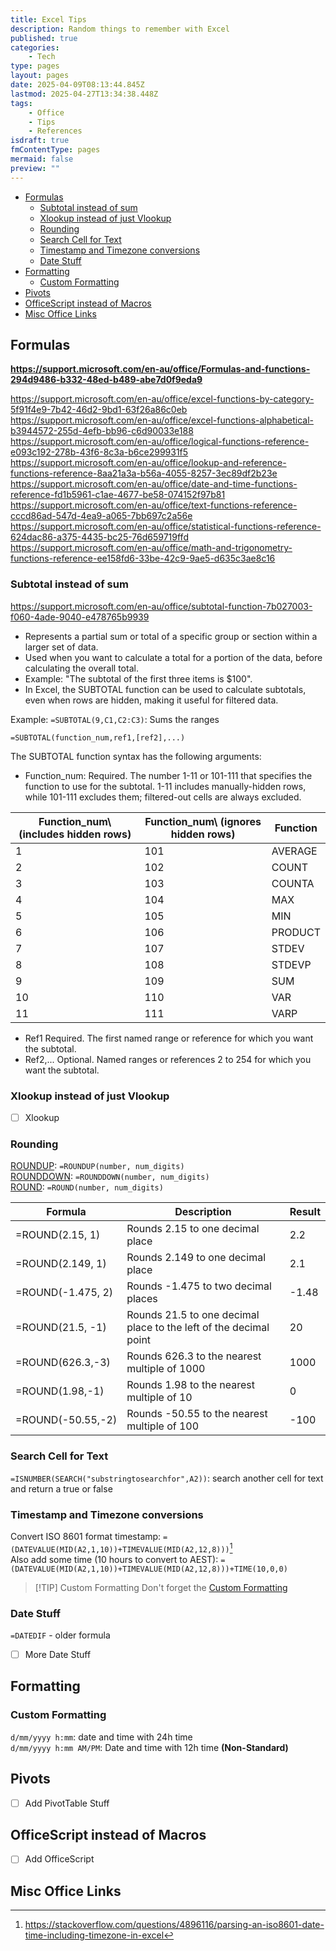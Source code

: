 ```yaml
---
title: Excel Tips
description: Random things to remember with Excel
published: true
categories:
    - Tech
type: pages
layout: pages
date: 2025-04-09T08:13:44.845Z
lastmod: 2025-04-27T13:34:38.448Z
tags:
    - Office
    - Tips
    - References
isdraft: true
fmContentType: pages
mermaid: false
preview: ""
---
```


<!--- cSpell:disable --->
* [Formulas](#formulas)
  * [Subtotal instead of sum](#subtotal-instead-of-sum)
  * [Xlookup instead of just Vlookup](#xlookup-instead-of-just-vlookup)
  * [Rounding](#rounding)
  * [Search Cell for Text](#search-cell-for-text)
  * [Timestamp and Timezone conversions](#timestamp-and-timezone-conversions)
  * [Date Stuff](#date-stuff)
* [Formatting](#formatting)
  * [Custom Formatting](#custom-formatting)
* [Pivots](#pivots)
* [OfficeScript instead of Macros](#officescript-instead-of-macros)
* [Misc Office Links](#misc-office-links)
<!--- cSpell:enable --->

## Formulas

**<https://support.microsoft.com/en-au/office/Formulas-and-functions-294d9486-b332-48ed-b489-abe7d0f9eda9>**

<https://support.microsoft.com/en-au/office/excel-functions-by-category-5f91f4e9-7b42-46d2-9bd1-63f26a86c0eb>\
<https://support.microsoft.com/en-au/office/excel-functions-alphabetical-b3944572-255d-4efb-bb96-c6d90033e188>\
<https://support.microsoft.com/en-au/office/logical-functions-reference-e093c192-278b-43f6-8c3a-b6ce299931f5>\
<https://support.microsoft.com/en-au/office/lookup-and-reference-functions-reference-8aa21a3a-b56a-4055-8257-3ec89df2b23e>\
<https://support.microsoft.com/en-au/office/date-and-time-functions-reference-fd1b5961-c1ae-4677-be58-074152f97b81>\
<https://support.microsoft.com/en-au/office/text-functions-reference-cccd86ad-547d-4ea9-a065-7bb697c2a56e>\
<https://support.microsoft.com/en-au/office/statistical-functions-reference-624dac86-a375-4435-bc25-76d659719ffd>\
<https://support.microsoft.com/en-au/office/math-and-trigonometry-functions-reference-ee158fd6-33be-42c9-9ae5-d635c3ae8c16>

### Subtotal instead of sum

<https://support.microsoft.com/en-au/office/subtotal-function-7b027003-f060-4ade-9040-e478765b9939>

* Represents a partial sum or total of a specific group or section within a larger set of data.
* Used when you want to calculate a total for a portion of the data, before calculating the overall total.
* Example: "The subtotal of the first three items is $100".
* In Excel, the SUBTOTAL function can be used to calculate subtotals, even when rows are hidden, making it useful for filtered data.

Example: `=SUBTOTAL(9,C1,C2:C3)`: Sums the ranges

`=SUBTOTAL(function_num,ref1,[ref2],...)`

The SUBTOTAL function syntax has the following arguments:

* Function_num: Required. The number 1-11 or 101-111 that specifies the function to use for the subtotal. 1-11 includes manually-hidden rows, while 101-111 excludes them; filtered-out cells are always excluded.

|Function_num\ (includes hidden rows)| Function_num\ (ignores hidden rows) | Function|
|---|---|---|
|1|101|AVERAGE|
|2|102|COUNT|
|3|103|COUNTA|
|4|104|MAX|
|5|105|MIN|
|6|106|PRODUCT|
|7|107|STDEV|
|8|108|STDEVP|
|9|109|SUM|
|10|110|VAR|
|11|111|VARP|

* Ref1     Required. The first named range or reference for which you want the subtotal.
* Ref2,...     Optional. Named ranges or references 2 to 254 for which you want the subtotal.

### Xlookup instead of just Vlookup

* [ ] Xlookup

### Rounding

[ROUNDUP](https://support.microsoft.com/en-au/office/roundup-function-f8bc9b23-e795-47db-8703-db171d0c42a7): `=ROUNDUP(number, num_digits)`\
[ROUNDDOWN](https://support.microsoft.com/en-au/office/rounddown-function-2ec94c73-241f-4b01-8c6f-17e6d7968f53): `=ROUNDDOWN(number, num_digits)`\
[ROUND](https://support.microsoft.com/en-au/office/round-function-c018c5d8-40fb-4053-90b1-b3e7f61a213c): `=ROUND(number, num_digits)`

|Formula|Description|Result|
|---|---|---|
|=ROUND(2.15, 1)|Rounds 2.15 to one decimal place|2.2|
|=ROUND(2.149, 1)|Rounds 2.149 to one decimal place|2.1|
|=ROUND(-1.475, 2)|Rounds -1.475 to two decimal places|-1.48|
|=ROUND(21.5, -1)|Rounds 21.5 to one decimal place to the left of the decimal point|20|
|=ROUND(626.3,-3)|Rounds 626.3 to the nearest multiple of 1000|1000|
|=ROUND(1.98,-1)|Rounds 1.98 to the nearest multiple of 10|0|
|=ROUND(-50.55,-2)|Rounds -50.55 to the nearest multiple of 100|-100|

### Search Cell for Text

`=ISNUMBER(SEARCH("substringtosearchfor",A2))`: search another cell for text and return a true or false

### Timestamp and Timezone conversions

Convert ISO 8601 format timestamp: `=(DATEVALUE(MID(A2,1,10))+TIMEVALUE(MID(A2,12,8)))`[^1]\
Also add some time (10 hours to convert to AEST): `=(DATEVALUE(MID(A2,1,10))+TIMEVALUE(MID(A2,12,8)))+TIME(10,0,0)`

> [!TIP] Custom Formatting
> Don't forget the [Custom Formatting](#custom-formatting)

[^1]: <https://stackoverflow.com/questions/4896116/parsing-an-iso8601-date-time-including-timezone-in-excel>

### Date Stuff

`=DATEDIF` - older formula

* [ ] More Date Stuff

## Formatting

### Custom Formatting

`d/mm/yyyy h:mm`: date and time with 24h time\
`d/mm/yyyy h:mm AM/PM`: Date and time with 12h time **(Non-Standard)**

## Pivots

* [ ] Add PivotTable Stuff

## OfficeScript instead of Macros

* [ ] Add OfficeScript

## Misc Office Links
